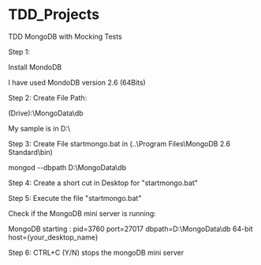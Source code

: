 # TDD_Projects

TDD MongoDB with Mocking Tests



Step 1:

Install MondoDB

I have used MondoDB version 2.6 (64Bits)

Step 2:
Create File Path:

(Drive):\MongoData\db

My sample is in D:\

Step 3:
Create File startmongo.bat in (..\Program Files\MongoDB 2.6 Standard\bin)

mongod --dbpath D:\MongoData\db

Step 4:
Create a short cut in Desktop for "startmongo.bat"


Step 5:
Execute the file  "startmongo.bat"

Check if the MongoDB mini server is running:

MongoDB starting : pid=3760 port=27017 dbpath=D:\MongoData\db 64-bit host={your_desktop_name}

Step 6:
CTRL+C   (Y/N)  stops the mongoDB mini server

